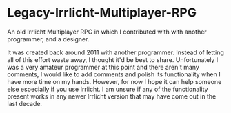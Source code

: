 # Legacy-Irrlicht-Multiplayer-RPG
An old Irrlicht Multiplayer RPG in which I contributed with with another programmer, and a designer.

It was created back around 2011 with another programmer. Instead of letting all of this effort waste away, I thought it'd be best to share. Unfortunately I was a very amateur programmer at this point and there aren't many comments, I would like to add comments and polish its functionality when I have more time on my hands. However, for now I hope it can help someone else especially if you use Irrlicht. I am unsure if any of the functionality present works in any newer Irrlicht version that may have come out in the last decade.
